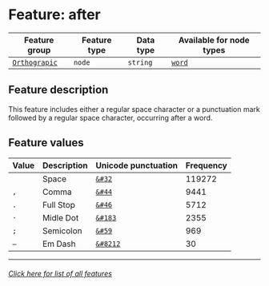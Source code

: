# Feature: after

Feature group | Feature type | Data type | Available for node types
---  | --- | --- | --- 
[`Orthograpic`](home.md#orthograpic-features) | `node` | `string` | [`word`](wordnodefeatures.md#readme)

## Feature description 

This feature includes either a regular space character or a punctuation mark followed by a regular space character, occurring after a word.

## Feature values 

Value | Description | Unicode punctuation | Frequency
---  | --- | --- | ---
` ` | Space | [`&#32`](https://www.codetable.net/decimal/32)  |  119272
`, ` | Comma  | [`&#44`](https://www.codetable.net/decimal/44)   | 9441
`. ` | Full Stop | [`&#46`](https://www.codetable.net/decimal/46) | 5712
`· ` | Midle Dot | [`&#183`](https://www.codetable.net/decimal/183) | 2355
`; ` | Semicolon | [`&#59`](https://www.codetable.net/decimal/59) | 969
`— ` | Em Dash | [`&#8212`](https://www.codetable.net/decimal/8212) | 30

---
###### [Click here for list of all features](home.md#readme)

